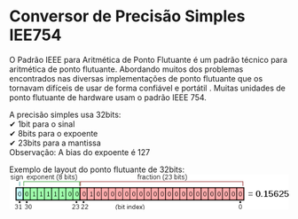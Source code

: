 # Conversor de Precisão Simples IEE754

O Padrão IEEE para Aritmética de Ponto Flutuante é um padrão técnico para aritmética de ponto flutuante. Abordando muitos dos problemas encontrados nas diversas implementações de ponto flutuante que os tornavam difíceis de usar de forma confiável e portátil . Muitas unidades de ponto flutuante de hardware usam o padrão IEEE 754.  

A precisão simples usa 32bits:<br>
✔ 1bit para o sinal<br>
✔ 8bits para o expoente<br>
✔ 23bits para a mantissa<br>
Observação: A bias do expoente é 127<br>

Exemplo de layout do ponto flutuante de 32bits:<br>
<img src="src/img-layout.png">

